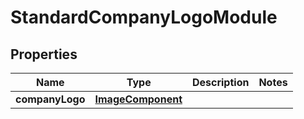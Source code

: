 # StandardCompanyLogoModule

## Properties
Name | Type | Description | Notes
------------ | ------------- | ------------- | -------------
**companyLogo** | [**ImageComponent**](ImageComponent.md) |  | 
